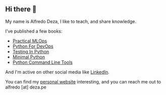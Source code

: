 ## Hi there 👋

My name is Alfredo Deza, I like to teach, and share knowledge.

I've published a few books:

* [Practical MLOps](https://www.amazon.com/Practical-MLOps-Operationalizing-Machine-Learning/dp/1098103017/)
* [Python For DevOps](https://www.amazon.com/Python-DevOps-Ruthlessly-Effective-Automation-dp-149205769X/dp/149205769X/)
* [Testing In Python](https://www.amazon.com/Testing-Python-Robust-Professionals/dp/B0857CFM17/)
* [Minimal Python](https://www.amazon.com/gp/product/B0855NSRR7/)
* [Python Command Line Tools](https://www.amazon.com/gp/product/B0855FSFYZ/)

And I'm active on other social media like [LinkedIn](https://www.linkedin.com/in/alfredodeza).

You can find my [personal website](https://www.alfredodeza.com) interesting, and you can reach me out to alfredo [at] deza.pe
